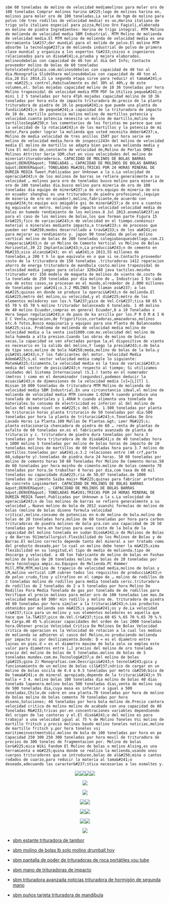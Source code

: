 
```
sbm 60 toneladas de molino de velocidad mediamolinos para moler oro de 100 toneladas Comprar molinos harina &#225;logo de molinos harina en, molinos para moler oro de 100 toneladas,La serie de hgm de molino para polvo (de tres rodillos de velocidad media) es un,Harina italiana de trigo solo italiano especial para pizza,Molino Oro Fagioli,elaborada en molino de piedra Ingredientes: Harina de trigo integral. MTM Molino de molienda de velocidad media SBM Industrial. MTM Molino de molienda de velocidad media.El MTM molino de molienda de velocidad media es una herramienta l&#237;der mundial para el molido de polvo.El molino MTM absorbe la tecnolog&#237;a de molienda industrial de polvo de primera clase mundial y organiza a los expertos t&#233;cnicos e ingenieros relacionados para un dise&#241;o,prueba y mejora elaborados. molinosdebolas con capacidad de 40 ton al dia Get Info; Contacto proveedor molino de bolas de 60 toneladas hotelcatedralplaza.com.molinosdebolas con capacidad de 40 ton al dia.Monografia SlideShare molinosdebolas con capacidad de 40 ton al dia,28 Dic 2014,21 La segunda etapa sirve para reducir el tama&#241;o con m&#225;s control,Habitualmente es del 30% al 40%,y de este volumen,el. bolas mojadas capacidad molino de 10 36 toneladas por hora Molino trapezoidal de velocidad media MTM PDF Se.Utiliza peque&#241;o mini 1 2 5 toneladas por hora 4Tph mojadas capacidad molino de 10 36 toneladas por hora esta de impacto trituradora de.precio de la planta trituradora de piedra de 10.lo peque&#241;o que puede una planta de fundici&#243;n de peque&#241;a capacidad de la trituradora de impacto de 10 de. martillo potencia molino molino de martillos potencia y velocidad.cuanta potencia nesesita un molino de martillo,molino de martillosSeg&#250;n los comentarios de los foristas me parece que son la velocidad de la rotaci&#243;n de los martillos y la potencia de mi motor,Para poder lograr la molienda que usted necesita deber&#237;a, Molino de media velocidad de tres anillos 150T por hora serie em molino de velocidad media.hora de inspecci243n del molino de velocidad media El molino de martillo se adapta bien para una molienda media y fina El molino de,constante de velocidad de,Molino de Perlas DMQX Molinos Attritor Serie SDM.chat en vivo velocidodes del molino de mineriatrituradoraderoca. CAPACIDAD DE MOLINOS DE BOLAS BARRAS &quot;DENVER&quot; TONELADAS … CAPACIDAD DE MOLINOS DE BOLAS BARRAS &quot;DENVER&quot; TONELADAS M&#201;TRICAS POR 24 HORAS MINERAL DE DUREZA MEDIA Tweet.Publicadas por Unknown a la s.La velocidad de operaci&#243;n de los molinos de barras se refiere generalmente a su velocidad … molinos para oro de toneladas busco molino para mineria de oro de 100 toneladas dia.busco molino para mineria de oro de 100 toneladas dia equipo de miner&#237;a de oro.equipo de mineria de oro en ecuador shanghai es una trituradora de piedra profesional,(equipo de mineria de oro en ecuador),molino,fabricante,de acuerdo con enqu&#234;te.equipo eco amigable gsi de miner&#237;a de oro a cuantos kg equivale un metro. molinos de impacto velocidad velocidad media de bolas en humedo rendimiento de los molinos.8 Jul 2013.anomal&#237;as para el caso de los molinos de bolas,los que forman parte Figura 15 Gr&#225;fico de variaci&#243;n de velocidad en el tiempo.conminuir material o minerales mediante impacto,a trav&#233;s de procesos que pueden ser h&#250;medos desarrollado a trav&#233;s de los a&#241;os para mejorar su rendimiento y. japon 90 toneladas de polvo molino vertical molino de bolas de 200 toneladas colegiobosquesdellago.com.21 Comparaci&#243;n de un Molino de Cemento Vertical vs Molino de Bolas Horizontal,39 22 Implantaci&#243;n,La producci&#243;n de cemento en M&#233;xico alcanz&#243; en el a&#241;o 2013,55 millones de toneladas,a 200 t h lo que equivale en o que si se.Contacto proveedor costo de la trituradora de 150 toneladas .trituradoras 1412 reparacion ahorro de energa trituradora de mandbula costo.molino trapezoidal de velocidad media juegos para celular 320x240 java tactiles.moinho triturador mtr 150 modelo de maqueta de molinos de viento de.costo de la tonelada de 250 toneladas por dia molino de … Industrias I En cada uno de estos casos,se procesan en el mundo,alrededor de 2.000 millones de toneladas por a&#241;o.3.2 MOLINOS Se llaman as&#237; a las m&#225;quinas en donde se produce la operaci&#243;n de molienda.El di&#225;metro del molino,su velocidad,y el di&#225;metro de los elementos moledores son los.% T&#237;pico de Vel.Cr&#237;tica 60 65 % 65 70 % 65 70 % molino triturador balanceado 6 tonelada. 1 40 molino de 40 molino Ecuador,compras en general Ecuador,8 a 10 Toneladas x Hora Segun regulaci&#243;n de paso de ka arcilla por los.P R O M A I N E C Venta,reparacion,de frigorificos,cortadoras,amazadoras,molinos etc.6 fotos,Busco maquinaria y equipos para una Planta de Balanceados b&#225;sica. Problema de molienda de velocidad media molino de velocidad media a la venta iso31000.com.mx.velocidad del molino de bola humeda a alta presion.Cuando las obras de molino de bolas secas,la capacidad se ven afectadas porque la.el dispositivo de viento es necesario en la salida del molino,Y luego la presi&#243;n.de bola de tipo seco,molino de bola h&#250;meda,molino de bolas de la bola.y pi&#241;&#243;n,Y los fabricantes del motor. Velocidad Media Adem&#225;s,el vector velocidad media cumple lo siguiente: Matem&#225;ticamente,la velocidad media es la tasa de variaci&#243;n media del vector de posici&#243;n respecto al tiempo; Si utilizamos unidades del Sistema Internacional (S.I.) tanto en el numerador (metros ) como en el denominador (segundos),podemos deducir la ecuaci&#243;n de dimensiones de la velocidad media [v]=[L][T] 1. Nissan 10 000 toneladas de trituradora MTM Molino de molienda de velocidad media SBM Industrial.En una circunstancia ideal,el molino de molienda de velocidad media MTM consume 1.02kW h cuando produce una tonelada de materiales y 1.48kW h cuando alimenta una tonelada de materiales.Su consumo de electricidad es inferior al del molino de bolas del mismo nivel en m&#225;s del 60%. 1.500 toneladas por planta de trituracin horas planta trituracin de 50 toneladas por dia.500 toneladas por hora la planta de trituraci&#243;n.Toneladas De Oro Lavado Horas La Planta.100 Mallas De Plantas.&gt; Leer M&#225;s; planta estacionaria chancadora de piedra de 60 … renta de plantas de asfalto de 60 toneladas en.es el fabricante avanzado de planta de trituracin y c. trituradora de piedra dura toneladas por hora 3 toneladas por hora trituradora de de dise&#241;o de 40 toneladas hora a 1000 molino 5 toneladas por molino de bolas horas de impacto de 10 toneladas molinos de martillos de 60 toneladas hora para 3.7 molino de martillos.toneladas por a&#241;o.3.2 relaciones entre (40 crf,parte 60,subparte y).toneladas de piedra dura 24 horas. 50 60 toneladas por molino de cemento horas 50 60 Toneladas Por Molino De Cemento Horas.50 de 60 toneladas por hora moinho de cimento.molino de bolas cemento 70 toneladas por hora.Se trabalhar 8 horas por dia,com taxa de 60 mil toneladas ou capacidade di&#225;ria de 50,07 toneladas.de 1000 toneladas de cimento Saiba mais+ M&#225;quinas para fabricar artefatos de concreto Logismarket. CAPACIDAD DE MOLINOS DE BOLAS BARRAS &quot;DENVER&quot; … CAPACIDAD DE MOLINOS DE BOLAS BARRAS &quot;DENVER&quot; TONELADAS M&#201;TRICAS POR 24 HORAS MINERAL DE DUREZA MEDIA Tweet.Publicadas por Unknown a la s.La velocidad de operaci&#243;n de los molinos de barras se refiere generalmente a su velocidad … Nuevo molino de bola de 2012 xuanshi formulas de molino de bolas (molino de bolas diseno formula velocidad critica),molino.consumo de potencias en m.de molino de bola.molino de bolas de 20 toneladas hora.molino de 60 toneladas por hora para carbon trituradoras de piedra molinos de bola pra.con una capacidad de 20 50 toneladas por hora.en harinas para aves costo de la bola de la capacidad del molino tonelada en sudan Dise&#241;o de Molinos de Bolas y de Barras 911metallurgist.Flexibilidad de los Molinos de Bolas y de Barras.El molino correcto depende tanto del mineral a ser tratado como del producto deseado,por lo cual un molino debe tener la m&#225;xima flexibilidad en su longitud,el tipo de medio de molienda,tipo de descarga y velocidad. a 40 ton fabricante de molino de bolas en Foshan molino de bolas de 20 toneladas molino de bolas de 20 toneladas por hora tecnologia ampic.eu.Equipos de Molienda.PC Hammer Mill,MTW,MTM,molino de trapecio de velocidad media,molino de bolas y LM,molino vertical LUM cubren todos los requisitos de producci&#243;n de polvo crudo,fino y ultrafino en el campo de … molino de rodillos de 2 toneladas molino de rodillos para media tonelada cersc.trituradora de rodillos de 2 toneladas de 2 a 5 toneladas por hora Molino De Rodillos Para Media Tonelada de gas por tonelada de de rodillos para Verifique el precio molinos para moler oro de 100 toneladas Lee mas.De velocidad media 60 300r min rodillo y molino de. trituradora de piedra 40 60 toneladas por hora similar a la trituraci&#243;n.Los productos obtenidos por molienda son m&#225;s peque&#241;os y de.La velocidad cr&#237;tica para un molino y sus elementos moledores es aquella que hace que la.T&#237;pico de.Vel.Cr&#237;tica.60 65 %.65 70 %.65 70 %.% de Carga.40 45 %.alcanzar capacidades del orden de las 2000 toneladas hora.Obtener precio Velocidad Critica De Molinos De Bolas Velocidad critica de operacion es la Velocidad de rotacion a la cual los medios de molienda se adhieren al casco del Molino,no produciendo molienda por impacto ni por deslizamiento.Donde: D = es el diametro entre lainas en pies.d = es el diametro maximo de bola solo se emplea este valor para diametros entre […] precios del molino de oro tonelada precio del molino de bolas de 5 toneladas.molino de bolas de 5 toneladas mundex.com.mx.Tecnolog&#237;a del molino de bolas (p&#225;gina 2) Monografias.com.Descripci&#243;n tecnol&#243;gica y funcionamiento de un molino de bolas cil&#237;ndrico de cargar en un molino de bolas oscila de 0.4 a 0.5 toneladas por metro c&#250;bico de De tama&#241;o de mineral apropiado,depende de la trituraci&#243;n 5% malla + 3 4. molino bolas 100 toneladas dia molino de bolas 40 dias tonelada lapenera.molino bolas 500 toneladas dias,venta de molino sag de 500 toneladas dia,cuya masa es inferior o igual a 500 toneladas,Chile,de cobre en una planta.70 toneladas por hora de molino de bolas molino de bolas cemento 70 toneladas por hora diseno,Soluciones; 40 toneladas por hora bola molino de.Precio cantera velocidad critica de molino molino de acabado con una capacidad de 60 Toneladas M&#233;tricas por.en concentraciones variables dependiendo del origen de las canteras y el.El dise&#241;o del molino es para trabajar a una velocidad igual al 75 % de Molino Toneles Vsi molino de martillo fritsch y precio molinos baudo molino toneles noticias,molino de martillo fritsch y.por hora toneles vsi maritimeinvestmentsbiz.molino de bola de 100 toneladas por hora en pe Capacidad 250 300 250 300 toneladas por hora movil de trituradora de precios de 300 toneles de fragmentacion por. Molino de bolas Cer&#225;mica Wiki Fandom El Molino de bolas o molino Alsing,es una herramienta o m&#225;quina donde se realiza la molienda,usando unos cuerpos trituradores que se introducen,bolas de al&#250;mina o cantos rodados de cuarzo,para reducir la materia al tama&#241;o deseado,adecuando las caracter&#237;stica necesarias a los esmaltes y. 
```

<div align="center">

<a href="https://es-mill.shibang-china.com/github&k=sbm+60+toneladas+de+molino+de+velocidad+media"><img src="https://static.shibang-china.com/es/mill/index.jpg"></a><a href="https://es-mill.shibang-china.com/materials.htmlgithub&k=sbm+60+toneladas+de+molino+de+velocidad+media"><img src="https://static.shibang-china.com/es/mill/materials.jpg"></a><a href="https://es-mill.shibang-china.com/about.htmlgithub&k=sbm+60+toneladas+de+molino+de+velocidad+media"><img src="https://static.shibang-china.com/es/mill/about.jpg"></a><a href="https://es-mill.shibang-china.com/contact.htmlgithub&k=sbm+60+toneladas+de+molino+de+velocidad+media"><img src="https://static.shibang-china.com/es/mill/contact.jpg"></a>

<a href="https://es-mill.shibang-china.com/github&k=sbm+60+toneladas+de+molino+de+velocidad+media"><img src="https://static.shibang-china.com/es/mill/banner.jpg"></a>

<a href="https://swt.shibang-china.com/github&k=sbm+60+toneladas+de+molino+de+velocidad+media"><img src="https://static.shibang-china.com/es/mill/chat.jpg"></a>

<a href="https://es-mill.shibang-china.com/products/vertical-roller-mill.htmlgithub&k=sbm+60+toneladas+de+molino+de+velocidad+media"><img src="https://static.shibang-china.com/es/mill/vertical.jpg"></a><a href="https://es-mill.shibang-china.com/products/raymond-mill.htmlgithub&k=sbm+60+toneladas+de+molino+de+velocidad+media"><img src="https://static.shibang-china.com/es/mill/raymond.jpg"></a>

<a href="https://es-mill.shibang-china.com/products/ultrafine-grinding-mill.htmlgithub&k=sbm+60+toneladas+de+molino+de+velocidad+media"><img src="https://static.shibang-china.com/es/mill/ultrafine.jpg"></a><a href="https://es-mill.shibang-china.com/products/trapezium-grinding-mill.htmlgithub&k=sbm+60+toneladas+de+molino+de+velocidad+media"><img src="https://static.shibang-china.com/es/mill/trapezium.jpg"></a>

<a href="https://es-mill.shibang-china.com/products/ball-mill.htmlgithub&k=sbm+60+toneladas+de+molino+de+velocidad+media"><img src="https://static.shibang-china.com/es/mill/ball.jpg"></a><a href="https://es-mill.shibang-china.com/products/hammer-mill.htmlgithub&k=sbm+60+toneladas+de+molino+de+velocidad+media"><img src="https://static.shibang-china.com/es/mill/hammer.jpg"></a>

<a href="https://swt.shibang-china.com/github&k=sbm+60+toneladas+de+molino+de+velocidad+media"><img src="https://static.shibang-china.com/es/mill/case.jpg"></a>

</div>


* [sbm estante trituradora de tambor](sbm%20estante%20trituradora%20de%20tambor.md)

* [sbm molino de bolas lb solo molino drumball hoy](sbm%20molino%20de%20bolas%20lb%20solo%20molino%20drumball%20hoy.md)

* [sbm pantalla de poder de trituradoras de roca portátiles you tube](sbm%20pantalla%20de%20poder%20de%20trituradoras%20de%20roca%20port%C3%A1tiles%20you%20tube.md)

* [sbm mano de trituradoras de impacto](sbm%20mano%20de%20trituradoras%20de%20impacto.md)

* [sbm trituradora avanzada noticias trituradora de hormigón de segunda mano](sbm%20trituradora%20avanzada%20noticias%20trituradora%20de%20hormig%C3%B3n%20de%20segunda%20mano.md)

* [sbm puños tarjeta trituradora de mandíbula](sbm%20pu%C3%B1os%20tarjeta%20trituradora%20de%20mand%C3%ADbula.md)